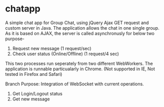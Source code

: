 # chatapp
A simple chat app for Group Chat, using jQuery Ajax GET request and custom server in Java.
The application allows the chat in one single group. As it is based on AJAX, the server is called asynchronusly for below two purpose-
1. Request new message (1 request/sec)
2. Check user status (Online/Offline) (1 request/4 sec)

This two processes run seperately from two different WebWorkers.
The application is runnable particualarly in Chrome. (Not supported in IE, Not tested in Firefox and Safari)

Branch Purpose:
Integration of WebSocket with current operations.
1. Get Login/Logout status
2. Get new message

